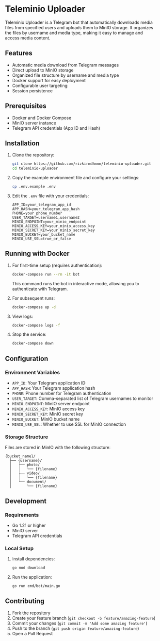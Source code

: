 # Teleminio Uploader

Teleminio Uploader is a Telegram bot that automatically downloads media files from specified users and uploads them to MinIO storage. It organizes the files by username and media type, making it easy to manage and access media content.

## Features

- Automatic media download from Telegram messages
- Direct upload to MinIO storage
- Organized file structure by username and media type
- Docker support for easy deployment
- Configurable user targeting
- Session persistence

## Prerequisites

- Docker and Docker Compose
- MinIO server instance
- Telegram API credentials (App ID and Hash)

## Installation

1. Clone the repository:
   ```bash
   git clone https://github.com/rizkirmdhnnn/teleminio-uploader.git
   cd teleminio-uploader
   ```

2. Copy the example environment file and configure your settings:
   ```bash
   cp .env.example .env
   ```

3. Edit the `.env` file with your credentials:
   ```env
   APP_ID=your_telegram_app_id
   APP_HASH=your_telegram_app_hash
   PHONE=your_phone_number
   USER_TARGET=username1,username2
   MINIO_ENDPOINT=your_minio_endpoint
   MINIO_ACCESS_KEY=your_minio_access_key
   MINIO_SECRET_KEY=your_minio_secret_key
   MINIO_BUCKET=your_bucket_name
   MINIO_USE_SSL=true_or_false
   ```

## Running with Docker

1. For first-time setup (requires authentication):
   ```bash
   docker-compose run --rm -it bot
   ```
   This command runs the bot in interactive mode, allowing you to authenticate with Telegram.

2. For subsequent runs:
   ```bash
   docker-compose up -d
   ```

3. View logs:
   ```bash
   docker-compose logs -f
   ```

4. Stop the service:
   ```bash
   docker-compose down
   ```

## Configuration

### Environment Variables

- `APP_ID`: Your Telegram application ID
- `APP_HASH`: Your Telegram application hash
- `PHONE`: Phone number for Telegram authentication
- `USER_TARGET`: Comma-separated list of Telegram usernames to monitor
- `MINIO_ENDPOINT`: MinIO server endpoint
- `MINIO_ACCESS_KEY`: MinIO access key
- `MINIO_SECRET_KEY`: MinIO secret key
- `MINIO_BUCKET`: MinIO bucket name
- `MINIO_USE_SSL`: Whether to use SSL for MinIO connection

### Storage Structure

Files are stored in MinIO with the following structure:
```
{bucket_name}/
  ├── {username}/
  │   ├── photo/
  │   │   └── {filename}
  │   ├── video/
  │   │   └── {filename}
  │   └── document/
  │       └── {filename}
```

## Development

### Requirements

- Go 1.21 or higher
- MinIO server
- Telegram API credentials

### Local Setup

1. Install dependencies:
   ```bash
   go mod download
   ```

2. Run the application:
   ```bash
   go run cmd/bot/main.go
   ```

## Contributing

1. Fork the repository
2. Create your feature branch (`git checkout -b feature/amazing-feature`)
3. Commit your changes (`git commit -m 'Add some amazing feature'`)
4. Push to the branch (`git push origin feature/amazing-feature`)
5. Open a Pull Request
